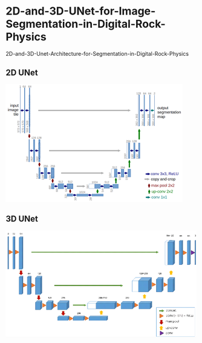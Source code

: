 # 2D-and-3D-UNet-for-Image-Segmentation-in-Digital-Rock-Physics
2D-and-3D-Unet-Architecture-for-Segmentation-in-Digital-Rock-Physics
## 2D UNet
![](2Du-net-architecture.png)
## 3D UNet
![](3Dunet_architecture.png)
